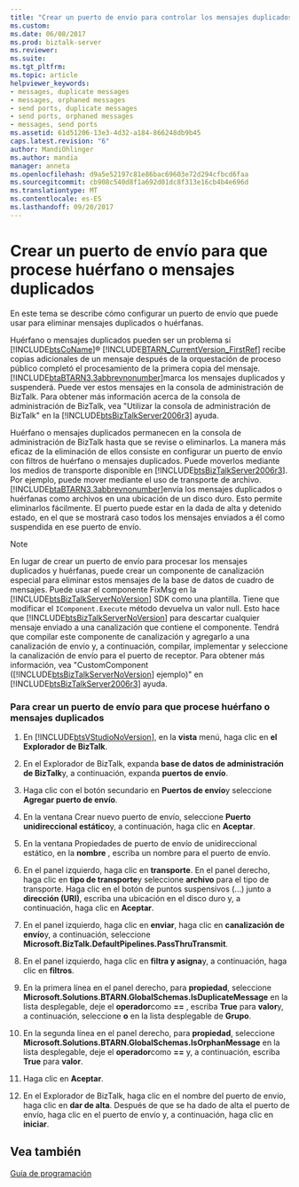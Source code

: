 ```yaml
---
title: "Crear un puerto de envío para controlar los mensajes duplicados o huérfanas | Documentos de Microsoft"
ms.custom: 
ms.date: 06/08/2017
ms.prod: biztalk-server
ms.reviewer: 
ms.suite: 
ms.tgt_pltfrm: 
ms.topic: article
helpviewer_keywords:
- messages, duplicate messages
- messages, orphaned messages
- send ports, duplicate messages
- send ports, orphaned messages
- messages, send ports
ms.assetid: 61d51206-13e3-4d32-a184-866248db9b45
caps.latest.revision: "6"
author: MandiOhlinger
ms.author: mandia
manager: anneta
ms.openlocfilehash: d9a5e52197c81e86bac69603e72d294cfbcd6faa
ms.sourcegitcommit: cb908c540d8f1a692d01dc8f313e16cb4b4e696d
ms.translationtype: MT
ms.contentlocale: es-ES
ms.lasthandoff: 09/20/2017
---
```

# <a name="creating-a-send-port-to-handle-orphan-or-duplicate-messages"></a>Crear un puerto de envío para que procese huérfano o mensajes duplicados
En este tema se describe cómo configurar un puerto de envío que puede usar para eliminar mensajes duplicados o huérfanas.  
  
 Huérfano o mensajes duplicados pueden ser un problema si [!INCLUDE[btsCoName](../../includes/btsconame-md.md)]® [!INCLUDE[BTARN_CurrentVersion_FirstRef](../../includes/btarn-currentversion-firstref-md.md)] recibe copias adicionales de un mensaje después de la orquestación de proceso público completó el procesamiento de la primera copia del mensaje. [!INCLUDE[btaBTARN3.3abbrevnonumber](../../includes/btabtarn3-3abbrevnonumber-md.md)]marca los mensajes duplicados y suspenderá. Puede ver estos mensajes en la consola de administración de BizTalk. Para obtener más información acerca de la consola de administración de BizTalk, vea "Utilizar la consola de administración de BizTalk" en la [!INCLUDE[btsBizTalkServer2006r3](../../includes/btsbiztalkserver2006r3-md.md)] ayuda.  
  
 Huérfano o mensajes duplicados permanecen en la consola de administración de BizTalk hasta que se revise o eliminarlos. La manera más eficaz de la eliminación de ellos consiste en configurar un puerto de envío con filtros de huérfano o mensajes duplicados. Puede moverlos mediante los medios de transporte disponible en [!INCLUDE[btsBizTalkServer2006r3](../../includes/btsbiztalkserver2006r3-md.md)]. Por ejemplo, puede mover mediante el uso de transporte de archivo. [!INCLUDE[btaBTARN3.3abbrevnonumber](../../includes/btabtarn3-3abbrevnonumber-md.md)]envía los mensajes duplicados o huérfanas como archivos en una ubicación de un disco duro. Esto permite eliminarlos fácilmente. El puerto puede estar en la dada de alta y detenido estado, en el que se mostrará caso todos los mensajes enviados a él como suspendida en ese puerto de envío.  
  
> [!NOTE]
>  En lugar de crear un puerto de envío para procesar los mensajes duplicados y huérfanas, puede crear un componente de canalización especial para eliminar estos mensajes de la base de datos de cuadro de mensajes. Puede usar el componente FixMsg en la [!INCLUDE[btsBizTalkServerNoVersion](../../includes/btsbiztalkservernoversion-md.md)] SDK como una plantilla. Tiene que modificar el `IComponent.Execute` método devuelva un valor null. Esto hace que [!INCLUDE[btsBizTalkServerNoVersion](../../includes/btsbiztalkservernoversion-md.md)] para descartar cualquier mensaje enviado a una canalización que contiene el componente. Tendrá que compilar este componente de canalización y agregarlo a una canalización de envío y, a continuación, compilar, implementar y seleccione la canalización de envío para el puerto de receptor. Para obtener más información, vea "CustomComponent ([!INCLUDE[btsBizTalkServerNoVersion](../../includes/btsbiztalkservernoversion-md.md)] ejemplo)" en [!INCLUDE[btsBizTalkServer2006r3](../../includes/btsbiztalkserver2006r3-md.md)] ayuda.  
  
### <a name="to-create-a-send-port-to-handle-orphan-or-duplicate-messages"></a>Para crear un puerto de envío para que procese huérfano o mensajes duplicados  
  
1.  En [!INCLUDE[btsVStudioNoVersion](../../includes/btsvstudionoversion-md.md)], en la **vista** menú, haga clic en **el Explorador de BizTalk**.  
  
2.  En el Explorador de BizTalk, expanda **base de datos de administración de BizTalk**y, a continuación, expanda **puertos de envío**.  
  
3.  Haga clic con el botón secundario en **Puertos de envío**y seleccione **Agregar puerto de envío**.  
  
4.  En la ventana Crear nuevo puerto de envío, seleccione **Puerto unidireccional estático**y, a continuación, haga clic en **Aceptar**.  
  
5.  En la ventana Propiedades de puerto de envío de unidireccional estático, en la **nombre** , escriba un nombre para el puerto de envío.  
  
6.  En el panel izquierdo, haga clic en **transporte**. En el panel derecho, haga clic en **tipo de transporte**y seleccione **archivo** para el tipo de transporte. Haga clic en el botón de puntos suspensivos (...) junto a **dirección (URI)**, escriba una ubicación en el disco duro y, a continuación, haga clic en **Aceptar**.  
  
7.  En el panel izquierdo, haga clic en **enviar**, haga clic en **canalización de envío**y, a continuación, seleccione **Microsoft.BizTalk.DefaultPipelines.PassThruTransmit**.  
  
8.  En el panel izquierdo, haga clic en **filtra y asigna**y, a continuación, haga clic en **filtros**.  
  
9. En la primera línea en el panel derecho, para **propiedad**, seleccione **Microsoft.Solutions.BTARN.GlobalSchemas.IsDuplicateMessage** en la lista desplegable, deje el **operador**como  **==** , escriba **True** para **valor**y, a continuación, seleccione **o** en la lista desplegable de  **Grupo**.  
  
10. En la segunda línea en el panel derecho, para **propiedad**, seleccione **Microsoft.Solutions.BTARN.GlobalSchemas.IsOrphanMessage** en la lista desplegable, deje el **operador**como  **==** y, a continuación, escriba **True** para **valor**.  
  
11. Haga clic en **Aceptar**.  
  
12. En el Explorador de BizTalk, haga clic en el nombre del puerto de envío, haga clic en **dar de alta**. Después de que se ha dado de alta el puerto de envío, haga clic en el puerto de envío y, a continuación, haga clic en **iniciar**.  
  
## <a name="see-also"></a>Vea también  
 [Guía de programación](../../adapters-and-accelerators/accelerator-rosettanet/programming-guide2.md)